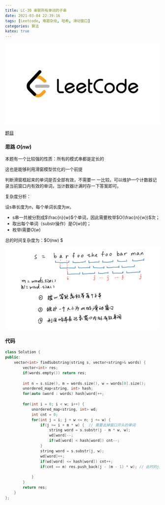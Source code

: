 ```yaml
---
title: LC-30 串联所有单词的子串
date: 2021-03-04 22:39:16
tags: [Leetcode, 难题杂烩, 哈希, 滑动窗口]
categories: 算法
katex: true
---
```


![LC](/images/Leetcode.jpg)

<!--more-->

[题目](https://leetcode-cn.com/problems/substring-with-concatenation-of-all-words/submissions/)

###  思路 $O(nw)$

本题有一个比较强的性质：所有的模式串都是定长的

这也是能够利用滑窗模型优化的一个前提

判断滑窗框起来的单词是否全部有效，不需要一 一比较。可以维护一个计数器记录当前窗口内有效的单词，当计数器计满时存一下答案即可。

复杂度分析：

设s串长度为$n$，每个单词长度为$w$。

- s串一共被分割成$\frac{n}{w}$个单词，因此需要枚举$O(\frac{n}{w})$次；
- 取出每个单词（substr操作）是$O(w)$的；
- 枚举i需要$O(w)$

总的时间复杂度为：$O(nw) $

![图1](/images/LC-30/pic1.png)

### 代码

```cpp
class Solution {
public:
    vector<int> findSubstring(string s, vector<string>& words) {
        vector<int> res;
        if(words.empty()) return res;

        int n = s.size(), m = words.size(), w = words[0].size();
        unordered_map<string, int> hash;
        for(auto &word : words) hash[word]++;

        for(int i = 0; i < w; i++) {
            unordered_map<string, int> wd;
            int cnt = 0;
            for(int j = i; j + w <= n; j += w) {
                if(j >= i + m * w) {  // 需要去掉窗口开头的单词
                    string word = s.substr(j - m * w, w); 
                    wd[word]--;
                    if(wd[word] < hash[word]) cnt--;
                }
                string word = s.substr(j, w);
                wd[word]++;
                if(wd[word] <= hash[word]) cnt++;
                if(cnt == m) res.push_back(j - (m - 1) * w); // 此时的j还没加w，所以只需减去(m - 1)倍的w即可获取窗口开头单词的下标

            }
        }
        return res;
    }
};
```